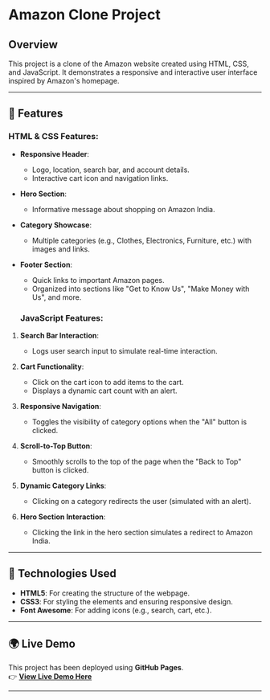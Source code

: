 # Amazon Clone Project

## Overview
This project is a clone of the Amazon website created using HTML, CSS, and JavaScript. It demonstrates a responsive and interactive user interface inspired by Amazon's homepage.

---

## 📌 Features

### HTML & CSS Features:
- **Responsive Header**: 
  - Logo, location, search bar, and account details.
  - Interactive cart icon and navigation links.

- **Hero Section**: 
  - Informative message about shopping on Amazon India.

- **Category Showcase**:
  - Multiple categories (e.g., Clothes, Electronics, Furniture, etc.) with images and links.

- **Footer Section**: 
  - Quick links to important Amazon pages.
  - Organized into sections like "Get to Know Us", "Make Money with Us", and more.

  ### JavaScript Features:
1. **Search Bar Interaction**:
   - Logs user search input to simulate real-time interaction.

2. **Cart Functionality**:
   - Click on the cart icon to add items to the cart.
   - Displays a dynamic cart count with an alert.

3. **Responsive Navigation**:
   - Toggles the visibility of category options when the "All" button is clicked.

4. **Scroll-to-Top Button**:
   - Smoothly scrolls to the top of the page when the "Back to Top" button is clicked.

5. **Dynamic Category Links**:
   - Clicking on a category redirects the user (simulated with an alert).

6. **Hero Section Interaction**:
   - Clicking the link in the hero section simulates a redirect to Amazon India.

---

## 🎨 Technologies Used

- **HTML5**: For creating the structure of the webpage.
- **CSS3**: For styling the elements and ensuring responsive design.
- **Font Awesome**: For adding icons (e.g., search, cart, etc.).

---

## 🌍 Live Demo

This project has been deployed using **GitHub Pages**.  
👉 **[View Live Demo Here](https://<phoenixx21>.github.io/amazon-clone/)**

---

